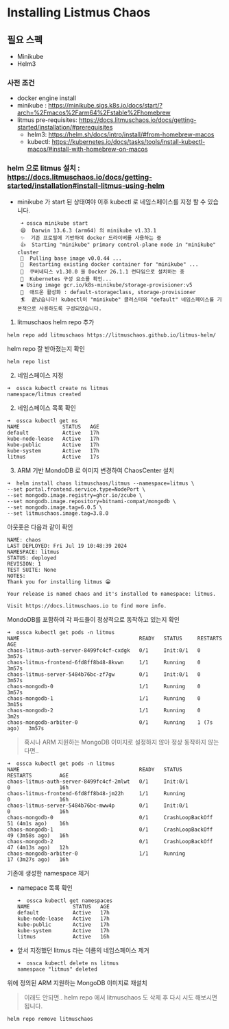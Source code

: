 # Installing Listmus Chaos

## 필요 스펙
- Minikube
- Helm3

### 사전 조건
- docker engine install
- minikube : https://minikube.sigs.k8s.io/docs/start/?arch=%2Fmacos%2Farm64%2Fstable%2Fhomebrew
- litmus pre-requisites: https://docs.litmuschaos.io/docs/getting-started/installation/#prerequisites
    - helm3: https://helm.sh/docs/intro/install/#from-homebrew-macos
    - kubectl: https://kubernetes.io/docs/tasks/tools/install-kubectl-macos/#install-with-homebrew-on-macos

### helm 으로 litmus 설치 : https://docs.litmuschaos.io/docs/getting-started/installation#install-litmus-using-helm
   - minikube 가 start 된 상태여야 이후 kubectl 로 네임스페이스를 지정 할 수 있습니다.
      ```shell
       ➜ ossca minikube start
       😄  Darwin 13.6.3 (arm64) 의 minikube v1.33.1
       ✨  기존 프로필에 기반하여 docker 드라이버를 사용하는 중
       👍  Starting "minikube" primary control-plane node in "minikube" cluster
       🚜  Pulling base image v0.0.44 ...
       🔄  Restarting existing docker container for "minikube" ...
       🐳  쿠버네티스 v1.30.0 을 Docker 26.1.1 런타임으로 설치하는 중
       🔎  Kubernetes 구성 요소를 확인...
       ▪ Using image gcr.io/k8s-minikube/storage-provisioner:v5
       🌟  애드온 활성화 : default-storageclass, storage-provisioner
       🏄  끝났습니다! kubectl이 "minikube" 클러스터와 "default" 네임스페이스를 기본적으로 사용하도록 구성되었습니다.
        ```
1. litmuschaos helm repo 추가
```shell
helm repo add litmuschaos https://litmuschaos.github.io/litmus-helm/
```
helm repo 잘 받아졌는지 확인
```shell
helm repo list
```

2. 네임스페이스 지정
```shell
➜  ossca kubectl create ns litmus
namespace/litmus created
```

2. 네임스페이스 목록 확인
```shell
➜  ossca kubectl get ns
NAME              STATUS   AGE
default           Active   17h
kube-node-lease   Active   17h
kube-public       Active   17h
kube-system       Active   17h
litmus            Active   17s
```

3. ARM 기반 MondoDB 로 이미지 변경하여 ChaosCenter 설치
```shell
➜  helm install chaos litmuschaos/litmus --namespace=litmus \
--set portal.frontend.service.type=NodePort \
--set mongodb.image.registry=ghcr.io/zcube \
--set mongodb.image.repository=bitnami-compat/mongodb \
--set mongodb.image.tag=6.0.5 \
--set litmuschaos.image.tag=3.8.0
```

아웃풋은 다음과 같이 확인
```shell
NAME: chaos
LAST DEPLOYED: Fri Jul 19 10:48:39 2024
NAMESPACE: litmus
STATUS: deployed
REVISION: 1
TEST SUITE: None
NOTES:
Thank you for installing litmus 😀

Your release is named chaos and it's installed to namespace: litmus.

Visit https://docs.litmuschaos.io to find more info.
```

MondoDB를 포함하여 각 파드들이 정상적으로 동작하고 있는지 확인
```shell
➜  ossca kubectl get pods -n litmus
NAME                                       READY   STATUS     RESTARTS     AGE
chaos-litmus-auth-server-8499fc4cf-cxdgk   0/1     Init:0/1   0            3m57s
chaos-litmus-frontend-6fd8ff8b48-8kvwn     1/1     Running    0            3m57s
chaos-litmus-server-5484b76bc-zf7gw        0/1     Init:0/1   0            3m57s
chaos-mongodb-0                            1/1     Running    0            3m57s
chaos-mongodb-1                            1/1     Running    0            3m15s
chaos-mongodb-2                            1/1     Running    0            3m2s
chaos-mongodb-arbiter-0                    0/1     Running    1 (7s ago)   3m57s
```

> 혹시나 ARM 지원하는 MongoDB 이미지로 설정하지 않아 정상 동작하지 않는다면..
```shell
➜  ossca kubectl get pods -n litmus
NAME                                       READY   STATUS             RESTARTS         AGE
chaos-litmus-auth-server-8499fc4cf-2mlwt   0/1     Init:0/1           0                16h
chaos-litmus-frontend-6fd8ff8b48-jm22h     1/1     Running            0                16h
chaos-litmus-server-5484b76bc-mww4p        0/1     Init:0/1           0                16h
chaos-mongodb-0                            0/1     CrashLoopBackOff   51 (4m1s ago)    16h
chaos-mongodb-1                            0/1     CrashLoopBackOff   49 (3m58s ago)   16h
chaos-mongodb-2                            0/1     CrashLoopBackOff   47 (4m13s ago)   12h
chaos-mongodb-arbiter-0                    1/1     Running            17 (3m27s ago)   16h
```

기존에 생성한 namespace 제거
- namepace 목록 확인
    ```shell
    ➜  ossca kubectl get namespaces
    NAME              STATUS   AGE
    default           Active   17h
    kube-node-lease   Active   17h
    kube-public       Active   17h
    kube-system       Active   17h
    litmus            Active   16h
    ```
- 앞서 지정했던 litmus 라는 이름의 네임스페이스 제거
    ```shell
    ➜  ossca kubectl delete ns litmus
    namespace "litmus" deleted
    ```    
위에 정의된 ARM 지원하는 MongoDB 이미지로 재설치

> 이래도 안되면.. helm repo 에서 litmuschaos 도 삭제 후 다시 시도 해보시면 됩니다.
```shell
helm repo remove litmuschaos
```


